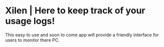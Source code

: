 # Xilen | Here to keep track of your usage logs!

This easy to use and soon to come app will provide a friendly interface for users to monitor there PC.
